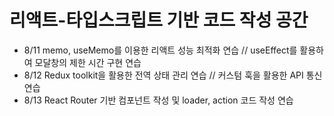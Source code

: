 # 리액트-타입스크립트 기반 코드 작성 공간
- 8/11 memo, useMemo를 이용한 리액트 성능 최적화 연습 // useEffect를 활용하여 모달창의 제한 시간 구현 연습
- 8/12 Redux toolkit을 활용한 전역 상태 관리 연습 // 커스텀 훅을 활용한 API 통신 연습
- 8/13 React Router 기반 컴포넌트 작성 및 loader, action 코드 작성 연습
